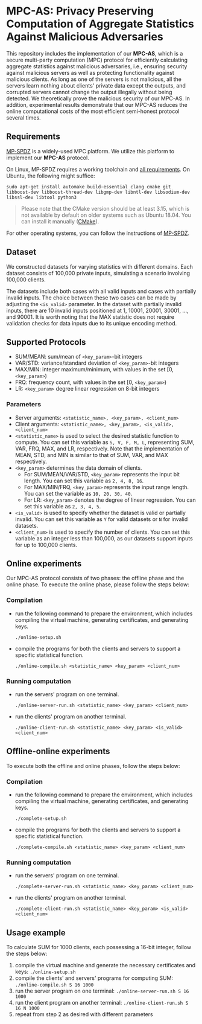 # MPC-AS: Privacy Preserving Computation of Aggregate Statistics Against Malicious Adversaries

This repository includes the implementation of our **MPC-AS**, which is a secure multi-party computation (MPC) protocol for efficiently calculating aggregate statistics against malicious adversaries, i.e., ensuring security against malicious servers as well as protecting functionality against malicious clients. As long as one of the servers is not malicious, all the servers learn nothing about clients' private data except the outputs, and corrupted servers cannot change the output illegally without being detected. We theoretically prove the malicious security of our MPC-AS. In addition, experimental results demonstrate that our MPC-AS reduces the online computational costs of the most efficient semi-honest protocol several times.


## Requirements

[MP-SPDZ](https://github.com/data61/MP-SPDZ) is a widely-used MPC platform. We utilize this platform to implement our **MPC-AS** protocol.

On Linux, MP-SPDZ requires a working toolchain and [all requirements](https://github.com/data61/MP-SPDZ?tab=readme-ov-file#requirements). On Ubuntu, the following might suffice:

    sudo apt-get install automake build-essential clang cmake git libboost-dev libboost-thread-dev libgmp-dev libntl-dev libsodium-dev libssl-dev libtool python3

> Please note that the CMake version should be at least 3.15, which is not available by default on older systems such as Ubuntu 18.04. You can install it manually ([CMake](https://cmake.org/download/)).

For other operating systems, you can follow the instructions of [MP-SPDZ](https://mp-spdz.readthedocs.io/en/latest/).



## Dataset

We constructed datasets for varying statistics with different domains. Each dataset consists of 100,000 private inputs, simulating a scenario involving 100,000 clients. 

The datasets include both cases with all valid inputs and cases with partially invalid inputs. The choice between these two cases can be made by adjusting the `<is_valid>` parameter. In the dataset with partially invalid inputs, there are 10 invalid inputs positioned at 1, 10001, 20001, 30001, ..., and 90001. It is worth noting that the MAX statistic does not require validation checks for data inputs due to its unique encoding method.


## Supported Protocols

*   SUM/MEAN: sum/mean of `<key_param>`-bit integers 
*   VAR/STD: variance/standard deviation of `<key_param>`-bit integers
*   MAX/MIN: integer maximum/minimum, with values in the set [0, `<key_param>`)
*   FRQ: frequency count, with values in the set [0, `<key_param>`)
*   LR: `<key_param>` degree linear regression on 8-bit integers

### Parameters
* Server arguments: `<statistic_name>, <key_param>, <client_num>`
* Client arguments: `<statistic_name>, <key_param>, <is_valid>, <client_num>`
* `<statistic_name>` is used to select the desired statistic function to compute. You can set this variable as `S, V, F, M, L`, representing SUM, VAR, FRQ, MAX, and LR, respectively. Note that the implementation of MEAN, STD, and MIN is similar to that of SUM, VAR, and MAX respectively.
* `<key_param>` determines the data domain of clients.
  * For SUM/MEAN/VAR/STD, `<key_param>` represents the input bit length. You can set this variable as `2, 4, 8, 16`.
  * For MAX/MIN/FRQ, `<key_param>` represents the input range length. You can set the variable as `10, 20, 30, 40`.
  * For LR: `<key_param>` denotes the degree of linear regression. You can set this variable as `2, 3, 4, 5`.
* `<is_valid>` is used to specify whether the dataset is valid or partially invalid. You can set this variable as `Y` for valid datasets or `N` for invalid datasets.
* `<client_num>` is used to specify the number of clients. You can set this variable as an integer less than 100,000, as our datasets support inputs for up to 100,000 clients.

## Online experiments
Our MPC-AS protocol consists of two phases: the offline phase and the online phase.
To execute the online phase, please follow the steps below:

### Compilation
* run the following command to prepare the environment, which includes compiling the virtual machine, generating certificates, and generating keys.
    ```
    ./online-setup.sh
    ```
* compile the programs for both the clients and servers to support a specific statistical function.
    ```
    ./online-compile.sh <statistic_name> <key_param> <client_num>
    ```
### Running computation
* run the servers' program on one terminal.
    ```
    ./online-server-run.sh <statistic_name> <key_param> <client_num>
    ```
* run the clients' program on another terminal.
    ```
    ./online-client-run.sh <statistic_name> <key_param> <is_valid> <client_num>
    ```


## Offline-online experiments
To execute both the offline and online phases, follow the steps below:

### Compilation
* run the following command to prepare the environment, which includes compiling the virtual machine, generating certificates, and generating keys.
    ```
    ./complete-setup.sh
    ```
* compile the programs for both the clients and servers to support a specific statistical function.
    ```
    ./complete-compile.sh <statistic_name> <key_param> <client_num>
    ```
### Running computation
* run the servers' program on one terminal.
    ```
    ./complete-server-run.sh <statistic_name> <key_param> <client_num>
    ```
* run the clients' program on another terminal.
    ```
    ./complete-client-run.sh <statistic_name> <key_param> <is_valid> <client_num>
    ```

## Usage example
To calculate SUM for 1000 clients, each possessing a 16-bit integer, follow the steps below:
1. compile the virtual machine and generate the necessary certificates and keys: `./online-setup.sh`
2. compile the clients' and servers' programs for computing SUM: `./online-compile.sh S 16 1000`
3. run the server program on one terminal: `./online-server-run.sh S 16 1000`
4. run the client program on another terminal: `./online-client-run.sh S 16 N 1000`
5. repeat from step 2 as desired with different parameters